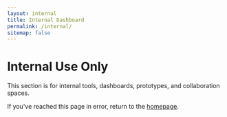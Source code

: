 ```yaml
---
layout: internal
title: Internal Dashboard
permalink: /internal/
sitemap: false
---
```


# Internal Use Only

This section is for internal tools, dashboards, prototypes, and collaboration spaces.

If you've reached this page in error, return to the [homepage](/).
